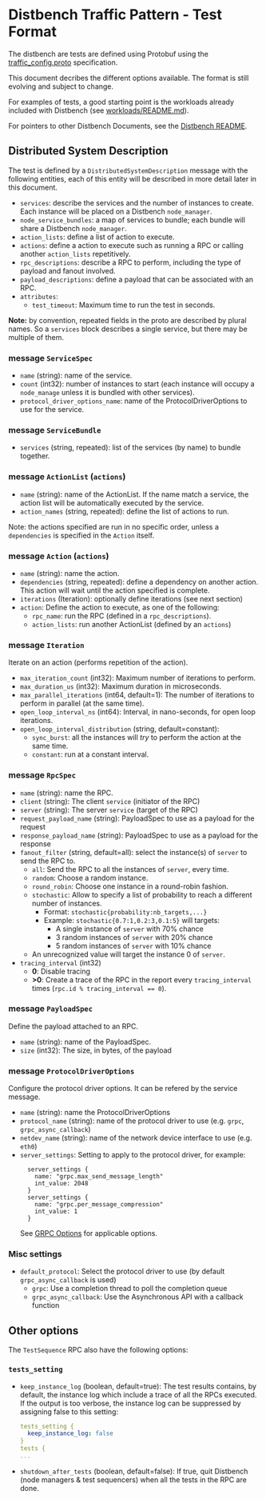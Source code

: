 # Distbench Traffic Pattern - Test Format

The distbench are tests are defined using Protobuf using the
[traffic_config.proto](../traffic_config.proto) specification.

This document decribes the different options available. The format is still
evolving and subject to change.

For examples of tests, a good starting point is the workloads already included
with Distbench (see [workloads/README.md](../workloads/README.md)).

For pointers to other Distbench Documents, see the
[Distbench README](../README.md).

## Distributed System Description

The test is defined by a `DistributedSystemDescription` message with the
following entities, each of this entity will be described in more detail later
in this document.

- `services`: describe the services and the number of instances to
  create. Each instance will be placed on a Distbench `node_manager`.
- `node_service_bundles`: a map of services to bundle; each bundle will share a
  Distbench `node_manager`.
- `action_lists`: define a list of action to execute.
- `actions`: define a action to execute such as running a RPC or calling
  another `action_lists` repetitively.
- `rpc_descriptions`: describe a RPC to perform, including the type of payload
  and fanout involved.
- `payload_descriptions`: define a payload that can be associated with an RPC.
- `attributes`:
  - `test_timeout`: Maximum time to run the test in seconds.

**Note:** by convention, repeated fields in the proto are described by plural
names. So a `services` block describes a single service, but there may be
multiple of them.

### message `ServiceSpec`
- `name` (string): name of the service.
- `count` (int32): number of instances to start (each instance will occupy a
  `node_manage` unless it is bundled with other services).
- `protocol_driver_options_name`: name of the ProtocolDriverOptions to use for
  the service.

### message `ServiceBundle`

- `services` (string, repeated): list of the services (by name) to bundle
  together.

### message `ActionList` (`actions`)

- `name` (string): name of the ActionList. If the name match a service, the action
  list will be automatically executed by the service.
- `action_names` (string, repeated): define the list of actions to run.

Note: the actions specified are run in no specific order, unless a
`dependencies` is specified in the `Action` itself.

### message `Action` (`actions`)

- `name` (string): name the action.
- `dependencies` (string, repeated): define a dependency on another action. This
  action will wait until the action specified is complete.
- `iterations` (Iteration): optionally define iterations (see next section)
- `action`: Define the action to execute, as one of the following:
  - `rpc_name`: run the RPC (defined in a `rpc_descriptions`).
  - `action_lists`: run another ActionList (defined by an `actions`)

### message `Iteration`

Iterate on an action (performs repetition of the action).

- `max_iteration_count` (int32): Maximum number of iterations to perform.
- `max_duration_us` (int32): Maximum duration in microseconds.
- `max_parallel_iterations` (int64, default=1): The number of iterations to
  perform in parallel (at the same time).
- `open_loop_interval_ns` (int64): Interval, in nano-seconds, for open loop
  iterations.
- `open_loop_interval_distribution` (string, default=constant):
  - `sync_burst`: all the instances will _try_ to perform the action at the same
    time.
  - `constant`: run at a constant interval.

### message `RpcSpec`

- `name` (string): name the RPC.
- `client` (string): The client `service` (initiator of the RPC)
- `server` (string): The server `service` (target of the RPC)
- `request_payload_name` (string): PayloadSpec to use as a payload for the
  request
- `response_payload_name` (string): PayloadSpec to use as a payload for the
  response
- `fanout_filter` (string, default=all): select the instance(s) of `server` to
  send the RPC to.
  - `all`: Send the RPC to all the instances of `server`, every time.
  - `random`: Choose a random instance.
  - `round_robin`: Choose one instance in a round-robin fashion.
  - `stochastic`: Allow to specify a list of probability to reach a different
    number of instances.
    - Format: `stochastic{probability:nb_targets,...}`
    - Example: `stochastic{0.7:1,0.2:3,0.1:5}` will targets:
      - A single instance of `server` with 70% chance
      - 3 random instances of `server` with 20% chance
      - 5 random instances of `server` with 10% chance
  - An unrecognized value will target the instance 0 of `server`.
- `tracing_interval` (int32)
  - **0**: Disable tracing
  - **>0**: Create a trace of the RPC in the report every `tracing_interval`
    times (`rpc.id % tracing_interval == 0`).

### message `PayloadSpec`

Define the payload attached to an RPC.

- `name` (string): name of the PayloadSpec.
- `size` (int32): The size, in bytes, of the payload

### message `ProtocolDriverOptions`

Configure the protocol driver options. It can be refered by the service message.

- `name` (string): name the ProtocolDriverOptions
- `protocol_name` (string): name of the protocol driver to use (e.g. `grpc`,
  `grpc_async_callback`)
- `netdev_name` (string): name of the network device interface to use (e.g.
  `eth0`)
- `server_settings`: Setting to apply to the protocol driver, for example:
  ```
    server_settings {
      name: "grpc.max_send_message_length"
      int_value: 2048
    }
    server_settings {
      name: "grpc.per_message_compression"
      int_value: 1
    }
  ```
  See [GRPC Options](https://grpc.github.io/grpc/core/group__grpc__arg__keys.html)
  for applicable options.

### Misc settings

- `default_protocol`: Select the protocol driver to use (by default
  `grpc_async_callback` is used)
  - `grpc`: Use a completion thread to poll the completion queue
  - `grpc_async_callback`: Use the Asynchronous API with a callback function

## Other options

The `TestSequence` RPC also have the following options:

### `tests_setting`

- `keep_instance_log` (boolean, default=true): The test results contains, by
  default, the instance log which include a trace of all the RPCs executed. If
  the output is too verbose, the instance log can be suppressed by assigning
  false to this setting:
  ```yaml
  tests_setting {
    keep_instance_log: false
  }
  tests {
  ...
  ```
- `shutdown_after_tests` (boolean, default=false): If true, quit Distbench (node
  managers & test sequencers) when all the tests in the RPC are done.
